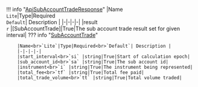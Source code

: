 !!! info "[ApiSubAccountTradeResponse](schemas/api_sub_account_trade_response.md)"
    |Name<br>`Lite`|Type|Required<br>`Default`| Description |
    |-|-|-|-|
    |result<br>`r` |[SubAccountTrade]|True|The sub account trade result set for given interval|
    ??? info "[SubAccountTrade](schemas/sub_account_trade.md)"
        <br>

        |Name<br>`Lite`|Type|Required<br>`Default`| Description |
        |-|-|-|-|
        |start_interval<br>`si` |string|True|Start of calculation epoch|
        |sub_account_id<br>`sa` |string|True|The sub account id|
        |instrument<br>`i` |string|True|The instrument being represented|
        |total_fee<br>`tf` |string|True|Total fee paid|
        |total_trade_volume<br>`tt` |string|True|Total volume traded|
